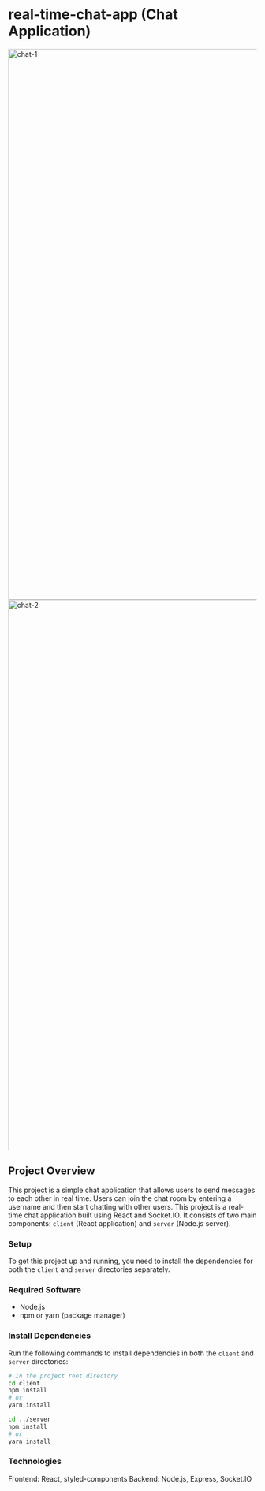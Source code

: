 # real-time-chat-app (Chat Application)

<img width="1118" alt="chat-1" src="https://github.com/user-attachments/assets/a139b836-a565-4796-97af-830187af4994">
<img width="1117" alt="chat-2" src="https://github.com/user-attachments/assets/b340013e-43b7-46f5-b11a-697c3c31cbd3">

## Project Overview

This project is a simple chat application that allows users to send messages to each other in real time. Users can join the chat room by entering a username and then start chatting with other users.
This project is a real-time chat application built using React and Socket.IO.
It consists of two main components: `client` (React application) and `server` (Node.js server).

### Setup

To get this project up and running, you need to install the dependencies for both the `client` and `server` directories separately.

### Required Software

- Node.js
- npm or yarn (package manager)

### Install Dependencies

Run the following commands to install dependencies in both the `client` and `server` directories:

```bash
# In the project root directory
cd client
npm install
# or
yarn install

cd ../server
npm install
# or
yarn install
```

### Technologies
Frontend: React, styled-components
Backend: Node.js, Express, Socket.IO

